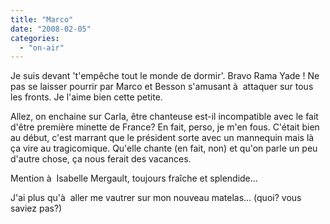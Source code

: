 ```yaml
---
title: "Marco"
date: "2008-02-05"
categories: 
  - "on-air"
---
```


Je suis devant 't'empêche tout le monde de dormir'. Bravo Rama Yade ! Ne pas se laisser pourrir par Marco et Besson s'amusant à  attaquer sur tous les fronts. Je l'aime bien cette petite.

Allez, on enchaine sur Carla, être chanteuse est-il incompatible avec le fait d'être première minette de France? En fait, perso, je m'en fous. C'était bien au début, c'est marrant que le président sorte avec un mannequin mais là  ça vire au tragicomique. Qu'elle chante (en fait, non) et qu'on parle un peu d'autre chose, ça nous ferait des vacances.

Mention à  Isabelle Mergault, toujours fraîche et splendide...

J'ai plus qu'à  aller me vautrer sur mon nouveau matelas... (quoi? vous saviez pas?)
